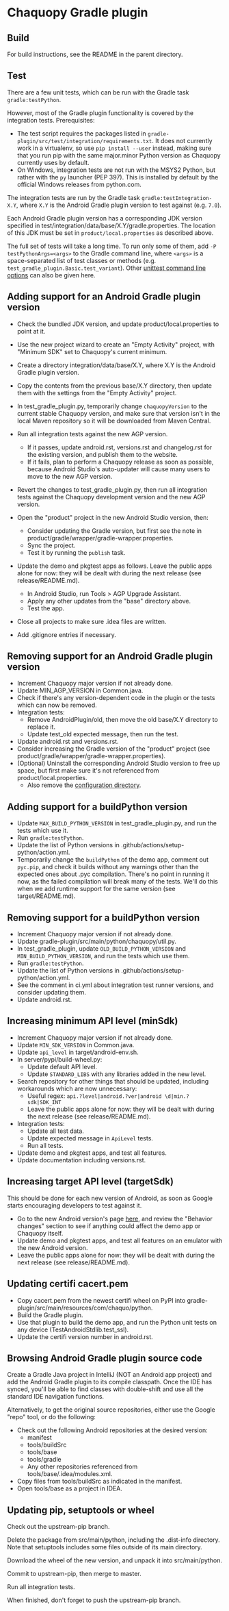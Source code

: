 # Chaquopy Gradle plugin


## Build

For build instructions, see the README in the parent directory.


## Test

There are a few unit tests, which can be run with the Gradle task `gradle:testPython`.

However, most of the Gradle plugin functionality is covered by the integration tests.
Prerequisites:

* The test script requires the packages listed in
  `gradle-plugin/src/test/integration/requirements.txt`. It does not currently work in a
  virtualenv, so use `pip install --user` instead, making sure that you run pip with the
  same major.minor Python version as Chaquopy currently uses by default.
* On Windows, integration tests are not run with the MSYS2 Python, but rather with the
  `py` launcher (PEP 397). This is installed by default by the official Windows releases
  from python.com.

The integration tests are run by the Gradle task `gradle:testIntegration-X.Y`, where
`X.Y` is the Android Gradle plugin version to test against (e.g. `7.0`).

Each Android Gradle plugin version has a corresponding JDK version specified in
test/integration/data/base/X.Y/gradle.properties. The location of this JDK must be
set in `product/local.properties` as described above.

The full set of tests will take a long time. To run only some of them, add `-P
testPythonArgs=<args>` to the Gradle command line, where `<args>` is a space-separated
list of test classes or methods (e.g. `test_gradle_plugin.Basic.test_variant`). Other
[unittest command line
options](https://docs.python.org/3/library/unittest.html#command-line-interface) can
also be given here.


## Adding support for an Android Gradle plugin version

* Check the bundled JDK version, and update product/local.properties to point at it.
* Use the new project wizard to create an "Empty Activity" project, with "Minimum SDK"
  set to Chaquopy's current minimum.
* Create a directory integration/data/base/X.Y, where X.Y is the Android Gradle plugin
  version.
* Copy the contents from the previous base/X.Y directory, then update them with the
  settings from the "Empty Activity" project.
* In test_gradle_plugin.py, temporarily change `chaquopyVersion` to the current stable
  Chaquopy version, and make sure that version isn't in the local Maven repository so it
  will be downloaded from Maven Central.
* Run all integration tests against the new AGP version.
  * If it passes, update android.rst, versions.rst and changelog.rst for the existing
    version, and publish them to the website.
  * If it fails, plan to perform a Chaquopy release as soon as possible, because Android
    Studio's auto-updater will cause many users to move to the new AGP version.
* Revert the changes to test_gradle_plugin.py, then run all integration tests against
  the Chaquopy development version and the new AGP version.

* Open the "product" project in the new Android Studio version, then:
  * Consider updating the Gradle version, but first see the note in
    product/gradle/wrapper/gradle-wrapper.properties.
  * Sync the project.
  * Test it by running the `publish` task.
* Update the demo and pkgtest apps as follows. Leave the public apps alone for now: they
  will be dealt with during the next release (see release/README.md).
  * In Android Studio, run Tools > AGP Upgrade Assistant.
  * Apply any other updates from the "base" directory above.
  * Test the app.
* Close all projects to make sure .idea files are written.
* Add .gitignore entries if necessary.


## Removing support for an Android Gradle plugin version

* Increment Chaquopy major version if not already done.
* Update MIN_AGP_VERSION in Common.java.
* Check if there's any version-dependent code in the plugin or the tests which can now
  be removed.
* Integration tests:
  * Remove AndroidPlugin/old, then move the old base/X.Y directory to replace it.
  * Update test_old expected message, then run the test.
* Update android.rst and versions.rst.
* Consider increasing the Gradle version of the "product" project (see
  product/gradle/wrapper/gradle-wrapper.properties).
* (Optional) Uninstall the corresponding Android Studio version to free up space, but
  first make sure it's not referenced from product/local.properties.
  * Also remove the [configuration
    directory](https://developer.android.com/studio/intro/studio-config#file_location).


## Adding support for a buildPython version

* Update `MAX_BUILD_PYTHON_VERSION` in test_gradle_plugin.py, and run the tests which
  use it.
* Run `gradle:testPython`.
* Update the list of Python versions in .github/actions/setup-python/action.yml.
* Temporarily change the `buildPython` of the demo app, comment out `pyc.pip`, and check
  it builds without any warnings other than the expected ones about .pyc compilation.
  There's no point in running it now, as the failed compilation will break many of the
  tests. We'll do this when we add runtime support for the same version (see
  target/README.md).


## Removing support for a buildPython version

* Increment Chaquopy major version if not already done.
* Update gradle-plugin/src/main/python/chaquopy/util.py.
* In test_gradle_plugin, update `OLD_BUILD_PYTHON_VERSION` and
  `MIN_BUILD_PYTHON_VERSION`, and run the tests which use them.
* Run `gradle:testPython`.
* Update the list of Python versions in .github/actions/setup-python/action.yml.
* See the comment in ci.yml about integration test runner versions, and consider
  updating them.
* Update android.rst.


## Increasing minimum API level (minSdk)

* Increment Chaquopy major version if not already done.
* Update `MIN_SDK_VERSION` in Common.java.
* Update `api_level` in target/android-env.sh.
* In server/pypi/build-wheel.py:
  * Update default API level.
  * Update `STANDARD_LIBS` with any libraries added in the new level.
* Search repository for other things that should be updated, including workarounds which
  are now unnecessary:
  * Useful regex: `api.?level|android.?ver|android \d|min.?sdk|SDK_INT`
  * Leave the public apps alone for now: they will be dealt with during the next release
    (see release/README.md).
* Integration tests:
  * Update all test data.
  * Update expected message in `ApiLevel` tests.
  * Run all tests.
* Update demo and pkgtest apps, and test all features.
* Update documentation including versions.rst.


## Increasing target API level (targetSdk)

This should be done for each new version of Android, as soon as Google starts
encouraging developers to test against it.

* Go to the new Android version's page
  [here](https://developer.android.com/about/versions), and review the "Behavior
  changes" section to see if anything could affect the demo app or Chaquopy itself.
* Update demo and pkgtest apps, and test all features on an emulator with the new
  Android version.
* Leave the public apps alone for now: they will be dealt with during the next release
  (see release/README.md).


## Updating certifi cacert.pem

* Copy cacert.pem from the newest certifi wheel on PyPI into
  gradle-plugin/src/main/resources/com/chaquo/python.
* Build the Gradle plugin.
* Use that plugin to build the demo app, and run the Python unit tests on any device
  (TestAndroidStdlib.test_ssl).
* Update the certifi version number in android.rst.


## Browsing Android Gradle plugin source code

Create a Gradle Java project in IntelliJ (NOT an Android app project) and add the Android
Gradle plugin to its compile classpath. Once the IDE has synced, you'll be able to find classes
with double-shift and use all the standard IDE navigation functions.

Alternatively, to get the original source repositories, either use the Google "repo" tool, or
do the following:

* Check out the following Android repositories at the desired version:
   * manifest
   * tools/buildSrc
   * tools/base
   * tools/gradle
   * Any other repositories referenced from tools/base/.idea/modules.xml.
* Copy files from tools/buildSrc as indicated in the manifest.
* Open tools/base as a project in IDEA.


## Updating pip, setuptools or wheel

Check out the upstream-pip branch.

Delete the package from src/main/python, including the .dist-info directory. Note that
setuptools includes some files outside of its main directory.

Download the wheel of the new version, and unpack it into src/main/python.

Commit to upstream-pip, then merge to master.

Run all integration tests.

When finished, don't forget to push the upstream-pip branch.
